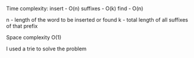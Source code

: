 Time complexity:
insert - O(n) 
suffixes - O(k)
find - O(n)

n - length of the word to be inserted or found
k - total length of all suffixes of that prefix

Space complexity
O(1)

I used a trie to solve the problem